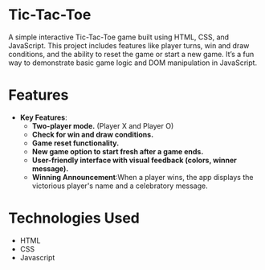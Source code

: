 # Tic-Tac-Toe
A simple interactive Tic-Tac-Toe game built using HTML, CSS, and JavaScript. This project includes features like player turns, win and draw conditions, and the ability to reset the game or start a new game. It’s a fun way to demonstrate basic game logic and DOM manipulation in JavaScript.

# Features
- **Key Features**:
  - **Two-player mode.** (Player X and Player O)
  - **Check for win and draw conditions.**
  - **Game reset functionality.**
  - **New game option to start fresh after a game ends.**
  - **User-friendly interface with visual feedback (colors, winner message).**
  - **Winning Announcement**:When a player wins, the app displays the victorious player's name and a celebratory message.
# Technologies Used
- HTML
- CSS
- Javascript

